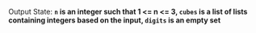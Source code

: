Output State: **`n` is an integer such that 1 <= n <= 3, `cubes` is a list of lists containing integers based on the input, `digits` is an empty set**